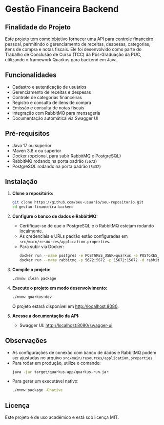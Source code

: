 # Gestão Financeira Backend

## Finalidade do Projeto

Este projeto tem como objetivo fornecer uma API para controle financeiro pessoal, permitindo o gerenciamento de receitas, despesas, categorias, itens de compra e notas fiscais. Ele foi desenvolvido como parte do Trabalho de Conclusão de Curso (TCC) da Pós-Graduação da PUC, utilizando o framework Quarkus para backend em Java.

## Funcionalidades

- Cadastro e autenticação de usuários
- Gerenciamento de receitas e despesas
- Controle de categorias financeiras
- Registro e consulta de itens de compra
- Emissão e consulta de notas fiscais
- Integração com RabbitMQ para mensageria
- Documentação automática via Swagger UI

## Pré-requisitos

- Java 17 ou superior
- Maven 3.8.x ou superior
- Docker (opcional, para subir RabbitMQ e PostgreSQL)
- RabbitMQ rodando na porta padrão (`5672`)
- PostgreSQL rodando na porta padrão (`5432`)

## Instalação

1. **Clone o repositório:**
   ```bash
   git clone https://github.com/seu-usuario/seu-repositorio.git
   cd gestao-financeira-backend
   ```

2. **Configure o banco de dados e RabbitMQ:**
   - Certifique-se de que o PostgreSQL e o RabbitMQ estejam rodando localmente.
   - As credenciais e URLs padrão estão configuradas em `src/main/resources/application.properties`.
   - Para subir via Docker:
     ```bash
     docker run --name postgres -e POSTGRES_USER=quarkus -e POSTGRES_PASSWORD=quarkus -e POSTGRES_DB=gestao_financeira -p 5432:5432 -d postgres:15
     docker run --name rabbitmq -p 5672:5672 -p 15672:15672 -d rabbitmq:management
     ```

3. **Compile o projeto:**
   ```bash
   ./mvnw clean package
   ```

4. **Execute o projeto em modo desenvolvimento:**
   ```bash
   ./mvnw quarkus:dev
   ```
   O projeto estará disponível em [http://localhost:8080](http://localhost:8080).

5. **Acesse a documentação da API:**
   - Swagger UI: [http://localhost:8080/swagger-ui](http://localhost:8080/swagger-ui)

## Observações

- As configurações de conexão com banco de dados e RabbitMQ podem ser ajustadas no arquivo `src/main/resources/application.properties`.
- Para rodar em produção, utilize o comando:
  ```bash
  java -jar target/quarkus-app/quarkus-run.jar
  ```
- Para gerar um executável nativo:
  ```bash
  ./mvnw package -Dnative
  ```

## Licença

Este projeto é de uso acadêmico e está sob licença MIT.